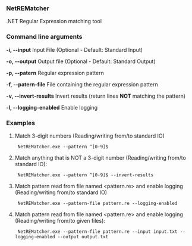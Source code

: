 ### NetREMatcher
.NET Regular Expression matching tool

### Command line arguments
  **-i, --input**              Input File (Optional - Default: Standard Input)

  **-o, --output**              Output file (Optional - Default: Standard Output)

  **-p, --patern**              Regular expression pattern

  **-f, --patern-file**         File containing the regular expression pattern

  **-v, --invert-results**      Invert results (return lines **NOT** matching the pattern)

  **-l, --logging-enabled**     Enable logging

  ### Examples
1. Match 3-digit numbers (Reading/writing from/to standard IO)

        NetREMatcher.exe --pattern ^[0-9]$

2. Match anything that is NOT a 3-digit number (Reading/writing from/to standard IO):

        NetREMatcher.exe --pattern ^[0-9]$ --invert-results

3. Match pattern read from file named <pattern.re> and enable logging (Reading/writing from/to standard IO)
 
        NetREMatcher.exe --pattern-file pattern.re --logging-enabled

4. Match pattern read from file named <pattern.re> and enable logging (Reading/writing from/to given files):
 
        NetREMatcher.exe --pattern-file pattern.re --input input.txt --logging-enabled --output output.txt
